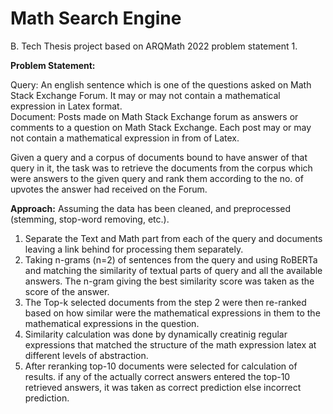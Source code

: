 # Math Search Engine
B. Tech Thesis project based on ARQMath 2022 problem statement 1.

**Problem Statement:**

Query: An english sentence which is one of the questions asked on Math Stack Exchange Forum. It may or may not contain a mathematical expression in Latex format.<br>
Document: Posts made on Math Stack Exchange forum as answers or comments to a question on Math Stack Exchange. Each post may or may not contain a mathematical expression in from of Latex.<br>

Given a query and a corpus of documents bound to have answer of that query in it, the task was to retrieve the documents from the corpus which were answers to the given query and rank them according to the no. of upvotes the answer had received on the Forum.

**Approach:**
Assuming the data has been cleaned, and preprocessed (stemming, stop-word removing, etc.).<br>
1. Separate the Text and Math part from each of the query and documents leaving a link behind for processing them separately.
2. Taking n-grams (n=2) of sentences from the query and using RoBERTa and matching the similarity of textual parts of query and all the available answers. The n-gram giving the best similarity score was taken as the score of the answer.
3. The Top-k selected documents from the step 2 were then re-ranked based on how similar were the mathematical expressions in them to the mathematical expressions in the question.
4. Similarity calculation was done by dynamically creatinig regular expressions that matched the structure of the math expression latex at different levels of abstraction.
5. After reranking top-10 documents were selected for calculation of results. if any of the actually correct answers entered the top-10 retrieved answers, it was taken as correct prediction else incorrect prediction.


